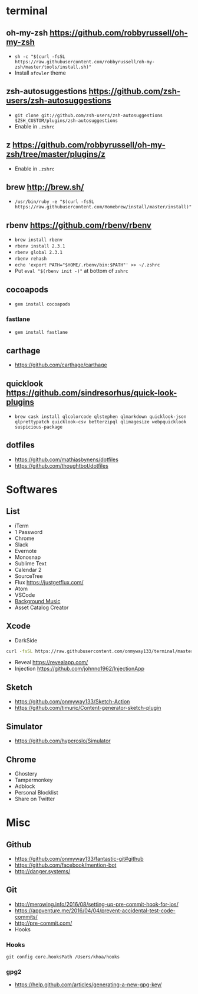 # terminal

## oh-my-zsh https://github.com/robbyrussell/oh-my-zsh

- `sh -c "$(curl -fsSL https://raw.githubusercontent.com/robbyrussell/oh-my-zsh/master/tools/install.sh)"`
- Install `afowler` theme

## zsh-autosuggestions https://github.com/zsh-users/zsh-autosuggestions

- `git clone git://github.com/zsh-users/zsh-autosuggestions $ZSH_CUSTOM/plugins/zsh-autosuggestions`
- Enable in `.zshrc`

## z https://github.com/robbyrussell/oh-my-zsh/tree/master/plugins/z

- Enable in `.zshrc`

## brew http://brew.sh/

- `/usr/bin/ruby -e "$(curl -fsSL https://raw.githubusercontent.com/Homebrew/install/master/install)"`

## rbenv https://github.com/rbenv/rbenv

- `brew install rbenv`
- `rbenv install 2.3.1`
- `rbenv global 2.3.1`
- `rbenv rehash`
- `echo 'export PATH="$HOME/.rbenv/bin:$PATH"' >> ~/.zshrc`
- Put `eval "$(rbenv init -)"` at bottom of `zshrc`

## cocoapods

- `gem install cocoapods`

### fastlane

- `gem install fastlane`

## carthage

- https://github.com/carthage/carthage

## quicklook https://github.com/sindresorhus/quick-look-plugins

- `brew cask install qlcolorcode qlstephen qlmarkdown quicklook-json qlprettypatch quicklook-csv betterzipql qlimagesize webpquicklook suspicious-package`

## dotfiles

- https://github.com/mathiasbynens/dotfiles
- https://github.com/thoughtbot/dotfiles

# Softwares

## List

- iTerm
- 1 Password
- Chrome
- Slack
- Evernote
- Monosnap
- Sublime Text
- Calendar 2
- SourceTree
- Flux https://justgetflux.com/
- Atom
- VSCode
- [Background Music](https://github.com/kyleneideck/BackgroundMusic)
- Asset Catalog Creator

## Xcode

- DarkSide

```sh
curl -fsSL https://raw.githubusercontent.com/onmyway133/terminal/master/themes/Xcode/install.sh | sh
```

- Reveal https://revealapp.com/
- Injection https://github.com/johnno1962/InjectionApp

## Sketch

- https://github.com/onmyway133/Sketch-Action
- https://github.com/timuric/Content-generator-sketch-plugin

## Simulator

- https://github.com/hyperoslo/Simulator

## Chrome

- Ghostery
- Tampermonkey
- Adblock
- Personal Blocklist
- Share on Twitter

# Misc

## Github

- https://github.com/onmyway133/fantastic-git#github
- https://github.com/facebook/mention-bot
- http://danger.systems/


## Git

- http://merowing.info/2016/08/setting-up-pre-commit-hook-for-ios/
- https://appventure.me/2016/04/04/prevent-accidental-test-code-commits/
- http://pre-commit.com/
- Hooks

### Hooks

```
git config core.hooksPath /Users/khoa/hooks
```

### gpg2

- https://help.github.com/articles/generating-a-new-gpg-key/
